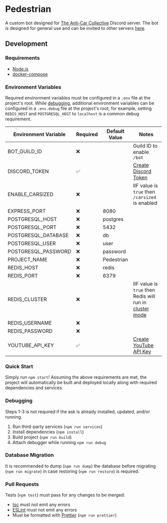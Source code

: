 # Pedestrian

A custom bot designed for [The Anti-Car Collective](https://discord.gg/anticar) Discord server. The bot is designed for general use and can be invited to other servers [here](https://discord.com/api/oauth2/authorize?client_id=1129799374009016401&permissions=10292621143120&scope=bot%20applications.commands).

## Development

### Requirements

- [Node.js](https://nodejs.org)
- [docker-compose](https://docs.docker.com/compose)

### Environment Variables

Required environment variables must be configured in a `.env` file at the project's root. While [debugging](#debugging), additional environment variables can be configured in a `.env.debug` file at the project's root; for example, setting `REDIS_HOST` and `POSTGRESQL_HOST` to `localhost` is a common debug requirement.

| Environment Variable | Required | Default Value | Notes                                                                                                  |
| -------------------- | -------- | ------------- | ------------------------------------------------------------------------------------------------------ |
| BOT_GUILD_ID         | ❌       |               | Guild ID to enable `/bot`                                                                              |
| DISCORD_TOKEN        | ✅       |               | [Create Discord Token](https://discord.com/developers/docs/getting-started#configuring-your-bot)       |
| ENABLE_CARSIZED      | ❌       |               | IIF value is `true` then `/carsized` is enabled                                                        |
| EXPRESS_PORT         | ❌       | 8080          |                                                                                                        |
| POSTGRESQL_HOST      | ❌       | postgres      |                                                                                                        |
| POSTGRESQL_PORT      | ❌       | 5432          |                                                                                                        |
| POSTGRESQL_DATABASE  | ❌       | db            |                                                                                                        |
| POSTGRESQL_USER      | ❌       | user          |                                                                                                        |
| POSTGRESQL_PASSWORD  | ❌       | password      |                                                                                                        |
| PROJECT_NAME         | ❌       | Pedestrian    |                                                                                                        |
| REDIS_HOST           | ❌       | redis         |                                                                                                        |
| REDIS_PORT           | ❌       | 6379          |                                                                                                        |
| REDIS_CLUSTER        | ❌       |               | IIF value is `true` then Redis will run in [cluster mode](https://redis.io/docs/management/scaling/)   |
| REDIS_USERNAME       | ❌       |               |                                                                                                        |
| REDIS_PASSWORD       | ❌       |               |                                                                                                        |
| YOUTUBE_API_KEY      | ✅       |               | [Create YouTube API Key](https://console.cloud.google.com/apis/api/youtube.googleapis.com/credentials) |

### Quick Start

Simply run `npm start`! Assuming the above requirements are met, the project will automatically be built and deployed locally along with required dependencies and services.

### Debugging

Steps 1-3 is not required if the ask is already installed, updated, and/or running.

1. Run third-party services (`npm run services`)
2. Install dependencies (`npm install`)
3. Build project (`npm run build`)
4. Attach debugger while running `npm run debug`

### Database Migration

It is recommended to dump (`npm run dump`) the database before migrating (`npm run migrate`) in case restoring (`npm run restore`) is required.

### Pull Requests

Tests (`npm test`) must pass for any changes to be merged:

- [tsc](https://www.typescriptlang.org/docs/handbook/compiler-options.html) must not emit any errors
- [ESLint](https://eslint.org) must not emit any errors
- Must be formatted with [Prettier](https://prettier.io) (`npm run prettier`)
